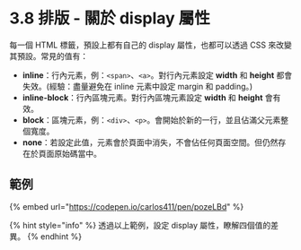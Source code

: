 # 3.8 排版 - 關於 display 屬性

每一個 HTML 標籤，預設上都有自己的 display 屬性，也都可以透過 CSS 來改變其預設。常見的值有：

* **inline**：行內元素，例：`<span>`、`<a>`。對行內元素設定 **width** 和 **height** 都會失效。\(經驗：盡量避免在 inline 元素中設定 margin 和 padding。\)
* **inline-block**：行內區塊元素。對行內區塊元素設定 **width** 和 **height** 會有效。
* **block**：區塊元素，例：`<div>`、`<p>`。會開始於新的一行，並且佔滿父元素整個寬度。
* **none**：若設定此值，元素會於頁面中消失，不會佔任何頁面空間。但仍然存在於頁面原始碼當中。

## 範例

{% embed url="https://codepen.io/carlos411/pen/pozeLBd" %}

{% hint style="info" %}
透過以上範例，設定 display 屬性，瞭解四個值的差異。
{% endhint %}



